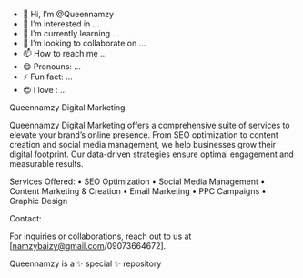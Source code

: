 - 👋 Hi, I’m @Queennamzy
- 👀 I’m interested in ...
- 🌱 I’m currently learning ...
- 💞️ I’m looking to collaborate on ...
- 📫 How to reach me ...
- 😄 Pronouns: ...
- ⚡ Fun fact: ...
- 😍 i love :  ...

Queennamzy Digital Marketing

Queennamzy Digital Marketing offers a comprehensive suite of services to elevate your brand’s online presence. From SEO optimization to content creation and social media management, we help businesses grow their digital footprint. Our data-driven strategies ensure optimal engagement and measurable results.

Services Offered:
  •	SEO Optimization
	•	Social Media Management
	•	Content Marketing & Creation
	•	Email Marketing
	•	PPC Campaigns
  • Graphic Design

Contact:

For inquiries or collaborations, reach out to us at [namzybaizy@gmail.com/09073664672].

Queennamzy is a ✨ special ✨ repository 
